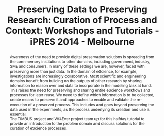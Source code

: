 ---
abstract: 'Awareness of the need to provide digital preservation solutions is spreading
  from the core memory institutions to other domains, including government, industry,
  SME and consumers. In many of these settings we are, however, faced with preserving
  more than just data. In the domain of eScience, for example, investigations are
  increasingly collaborative. Most scientific and engineering domains benefit from
  building on the outputs of other research by sharing information to reason over
  and data to incorporate in the modeling task at hand.


  This raises the need for preserving and sharing entire eScience workflows and processes
  for later reuse. We need to define which information is to be collected, create
  means to preserve it and approaches to enable and validate the re-execution of a
  preserved process. This includes and goes beyond preserving the data used in the
  experiments, as the process underlying its creation and use is essential.


  The TIMBUS project and Wf4Ever project team up for this halfday tutorial to provide
  an introduction to the problem domain and discuss solutions for the curation of
  eScience processes. '
creators:
- Mayer, Rudolf
- Palma, Raul
- Rauber, Andreas
- Pröll, Stefan
- Garijo, Daniel
- Page, Kevin
- Dappert, Angela
date: null
document_url: https://services.phaidra.univie.ac.at/api/object/o:378139/download
grand_parent: iPRES
institutions: []
keywords:
- e-science
- data preservation
- workflows
- semantics
- research objects
- context models
landing_page_url: https://phaidra.univie.ac.at/o:378139
language: eng
layout: publication
license: CC BY-NC-SA 3.0 AT
notes_url: null
parent: iPRES 2014
presentation_url: null
size: 152606
source_name: iPRES
title: 'Preserving Data to Preserving Research: Curation of Process and Context: Workshops
  and Tutorials - iPRES 2014 - Melbourne'
type: paper
year: 2014
---